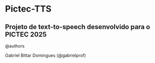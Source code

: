 # Pictec-TTS
Projeto de text-to-speech desenvolvido para o PICTEC 2025
-
@authors

Gabriel Bittar Domingues (@gabrielprof)
